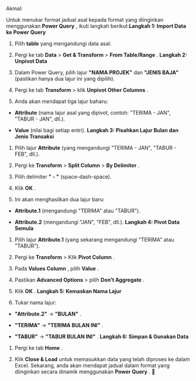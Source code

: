 Akmal: 

Untuk menukar format jadual asal kepada format yang diinginkan menggunakan **Power Query** , ikuti langkah berikut:**Langkah 1: Import Data ke Power Query**  
1. Pilih **table**  yang mengandungi data asal.
 
2. Pergi ke tab **Data**  > **Get & Transform**  > **From Table/Range** .
**Langkah 2: Unpivot Data**  
1. Dalam Power Query, pilih lajur **"NAMA PROJEK"**  dan **"JENIS BAJA"**  (pastikan hanya dua lajur ini yang dipilih).
 
2. Pergi ke tab **Transform**  > klik **Unpivot Other Columns** .
 
3. Anda akan mendapat tiga lajur baharu: 
  - **Attribute**  (nama lajur asal yang dipivot, contoh: "TERIMA - JAN", "TABUR - JAN", dll.).
 
  - **Value**  (nilai bagi setiap entri).
**Langkah 3: Pisahkan Lajur Bulan dan Jenis Transaksi**  
1. Pilih lajur **Attribute**  (yang mengandungi "TERIMA - JAN", "TABUR - FEB", dll.).
 
2. Pergi ke **Transform**  > **Split Column**  > **By Delimiter** .
 
3. Pilih delimiter **" - "**  (space-dash-space).
 
4. Klik **OK** .
 
5. Ini akan menghasilkan dua lajur baru: 
  - **Attribute.1**  (mengandungi "TERIMA" atau "TABUR").
 
  - **Attribute.2**  (mengandungi "JAN", "FEB", dll.).
**Langkah 4: Pivot Data Semula**  
1. Pilih lajur **Attribute.1**  (yang sekarang mengandungi "TERIMA" atau "TABUR").
 
2. Pergi ke **Transform**  > Klik **Pivot Column** .
 
3. Pada **Values Column** , pilih **Value** .
 
4. Pastikan **Advanced Options**  > pilih **Don’t Aggregate** .
 
5. Klik **OK** .
**Langkah 5: Kemaskan Nama Lajur**  
1. Tukar nama lajur: 
  - **"Attribute.2"**  → **"BULAN"** .
 
  - **"TERIMA"**  → **"TERIMA BULAN INI"** .
 
  - **"TABUR"**  → **"TABUR BULAN INI"** .
**Langkah 6: Simpan & Gunakan Data**  
1. Pergi ke tab **Home** .
 
2. Klik **Close & Load**  untuk memasukkan data yang telah diproses ke dalam Excel.
Sekarang, anda akan mendapat jadual dalam format yang diinginkan secara dinamik menggunakan **Power Query** . 🎯
